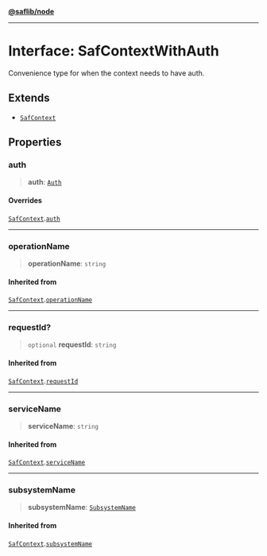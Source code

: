 [**@saflib/node**](../index.md)

***

# Interface: SafContextWithAuth

Convenience type for when the context needs to have auth.

## Extends

- [`SafContext`](SafContext.md)

## Properties

### auth

> **auth**: [`Auth`](Auth.md)

#### Overrides

[`SafContext`](SafContext.md).[`auth`](SafContext.md#auth)

***

### operationName

> **operationName**: `string`

#### Inherited from

[`SafContext`](SafContext.md).[`operationName`](SafContext.md#operationname)

***

### requestId?

> `optional` **requestId**: `string`

#### Inherited from

[`SafContext`](SafContext.md).[`requestId`](SafContext.md#requestid)

***

### serviceName

> **serviceName**: `string`

#### Inherited from

[`SafContext`](SafContext.md).[`serviceName`](SafContext.md#servicename)

***

### subsystemName

> **subsystemName**: [`SubsystemName`](../type-aliases/SubsystemName.md)

#### Inherited from

[`SafContext`](SafContext.md).[`subsystemName`](SafContext.md#subsystemname)
